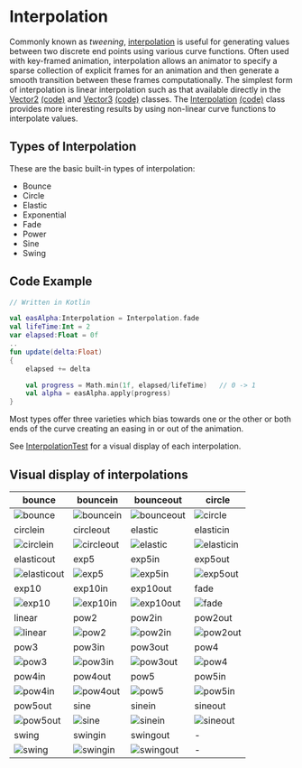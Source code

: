 # Interpolation #

Commonly known as _tweening_, [interpolation](http://en.wikipedia.org/wiki/Interpolation) is useful for generating values between two discrete end points using various curve functions. Often used with key-framed animation, interpolation allows an animator to specify a sparse collection of explicit frames for an animation and then generate a smooth transition between these frames computationally. The simplest form of interpolation is linear interpolation such as that available directly in the [Vector2](http://libgdx.badlogicgames.com/nightlies/docs/api/com/badlogic/gdx/math/Vector2.html) [(code)](https://github.com/libgdx/libgdx/tree/master/gdx/src/com/badlogic/gdx/math/Vector2.java) and [Vector3](http://libgdx.badlogicgames.com/nightlies/docs/api/com/badlogic/gdx/math/Vector3.html) [(code)](https://github.com/libgdx/libgdx/tree/master/gdx/src/com/badlogic/gdx/math/Vector3.java) classes. The [Interpolation](http://libgdx.badlogicgames.com/nightlies/docs/api/com/badlogic/gdx/math/Interpolation.html) [(code)](https://github.com/libgdx/libgdx/tree/master/gdx/src/com/badlogic/gdx/math/Interpolation.java) class provides more interesting results by using non-linear curve functions to interpolate values.

## Types of Interpolation ##

These are the basic built-in types of interpolation:

  * Bounce
  * Circle
  * Elastic
  * Exponential
  * Fade
  * Power
  * Sine
  * Swing

## Code Example ##

```kotlin
// Written in Kotlin

val easAlpha:Interpolation = Interpolation.fade
val lifeTime:Int = 2
var elapsed:Float = 0f
..
fun update(delta:Float)
{
    elapsed += delta

    val progress = Math.min(1f, elapsed/lifeTime)   // 0 -> 1 
    val alpha = easAlpha.apply(progress)
}

```


Most types offer three varieties which bias towards one or the other or both ends of the curve creating an easing in or out of the animation.

See [InterpolationTest](https://github.com/libgdx/libgdx/blob/master/tests/gdx-tests/src/com/badlogic/gdx/tests/InterpolationTest.java) for a visual display of each interpolation.


## Visual display of interpolations ##
bounce | bouncein | bounceout | circle
--- | --- | --- | ---
![bounce](https://cloud.githubusercontent.com/assets/1666014/15840432/9ab76fd2-2c52-11e6-929f-eff05b5d9360.png) | ![bouncein](https://cloud.githubusercontent.com/assets/1666014/15840433/9ad3b0ca-2c52-11e6-8c90-e0f5fcb88928.png) | ![bounceout](https://cloud.githubusercontent.com/assets/1666014/15840436/9ae02e68-2c52-11e6-8fb0-e82e23abe446.png) | ![circle](https://cloud.githubusercontent.com/assets/1666014/15840435/9ae022b0-2c52-11e6-9701-200e45c82749.png)
circlein | circleout | elastic | elasticin
![circlein](https://cloud.githubusercontent.com/assets/1666014/15840437/9ae164cc-2c52-11e6-9939-526f88ed6753.png) | ![circleout](https://cloud.githubusercontent.com/assets/1666014/15840438/9ae1fbc6-2c52-11e6-97c6-f5a37aa59673.png) | ![elastic](https://cloud.githubusercontent.com/assets/1666014/15840434/9adda9a4-2c52-11e6-9daa-3f344215fa41.png) | ![elasticin](https://cloud.githubusercontent.com/assets/1666014/15840439/9aee683e-2c52-11e6-9821-a8453835a027.png)
elasticout | exp5 | exp5in | exp5out
![elasticout](https://cloud.githubusercontent.com/assets/1666014/15840440/9afa4ae6-2c52-11e6-9bf4-08e7867328f9.png) | ![exp5](https://cloud.githubusercontent.com/assets/1666014/15840441/9afafc34-2c52-11e6-8dfa-c0212455f7c6.png) | ![exp5in](https://cloud.githubusercontent.com/assets/1666014/15840442/9afcc0e6-2c52-11e6-887c-00c8d6919321.png) | ![exp5out](https://cloud.githubusercontent.com/assets/1666014/15840443/9afd2d2e-2c52-11e6-9722-6c3713c65f91.png)
exp10 | exp10in | exp10out | fade
![exp10](https://cloud.githubusercontent.com/assets/1666014/15840444/9afdbf96-2c52-11e6-8212-9f2c0dfc000f.png) | ![exp10in](https://cloud.githubusercontent.com/assets/1666014/15840445/9b0dd408-2c52-11e6-846b-7b236cfc463e.png) | ![exp10out](https://cloud.githubusercontent.com/assets/1666014/15840446/9b14fa9e-2c52-11e6-939b-a57cac59ed6c.png) | ![fade](https://cloud.githubusercontent.com/assets/1666014/15840447/9b18e212-2c52-11e6-8da7-cdb6a0ec8775.png)
linear | pow2 | pow2in | pow2out
![linear](https://cloud.githubusercontent.com/assets/1666014/15840448/9b196f98-2c52-11e6-9a8f-40e674e6c47d.png) | ![pow2](https://cloud.githubusercontent.com/assets/1666014/15840450/9b1b0bbe-2c52-11e6-91ed-55dad91d50bb.png) | ![pow2in](https://cloud.githubusercontent.com/assets/1666014/15840449/9b1b08a8-2c52-11e6-93df-24b776427820.png) | ![pow2out](https://cloud.githubusercontent.com/assets/1666014/15840451/9b27ae5a-2c52-11e6-91b2-5943b413a77f.png)
pow3 |  pow3in| pow3out | pow4
![pow3](https://cloud.githubusercontent.com/assets/1666014/15840452/9b2c6b34-2c52-11e6-8e66-fe467a605220.png) | ![pow3in](https://cloud.githubusercontent.com/assets/1666014/15840456/9b3a16ee-2c52-11e6-9cc8-590ec43c1cc9.png) | ![pow3out](https://cloud.githubusercontent.com/assets/1666014/15840455/9b384c92-2c52-11e6-8eaa-8a9f28d945e6.png) | ![pow4](https://cloud.githubusercontent.com/assets/1666014/15840453/9b37c678-2c52-11e6-91bc-b2a566cb4f21.png)
pow4in | pow4out | pow5 | pow5in
![pow4in](https://cloud.githubusercontent.com/assets/1666014/15840454/9b384cba-2c52-11e6-92f5-6b39922f0d71.png) | ![pow4out](https://cloud.githubusercontent.com/assets/1666014/15840457/9b440e38-2c52-11e6-83f7-32fe9b6821f7.png) | ![pow5](https://cloud.githubusercontent.com/assets/1666014/15840458/9b4abc38-2c52-11e6-8131-931d41a6ef5c.png) | ![pow5in](https://cloud.githubusercontent.com/assets/1666014/15840459/9b5031cc-2c52-11e6-804b-bbb9a76b7043.png)
pow5out | sine | sinein | sineout
![pow5out](https://cloud.githubusercontent.com/assets/1666014/15840461/9b557e66-2c52-11e6-9274-4dd890d28849.png) | ![sine](https://cloud.githubusercontent.com/assets/1666014/15840462/9b561510-2c52-11e6-9bb7-1b8c0500a057.png) | ![sinein](https://cloud.githubusercontent.com/assets/1666014/15840460/9b54b7ce-2c52-11e6-8d91-f5c0acf0b83c.png) | ![sineout](https://cloud.githubusercontent.com/assets/1666014/15840463/9b65c64a-2c52-11e6-9df0-4ebe7436a7a7.png)
swing | swingin | swingout | -
![swing](https://cloud.githubusercontent.com/assets/1666014/15840464/9b6606aa-2c52-11e6-9dcc-eb05460f9b6f.png) | ![swingin](https://cloud.githubusercontent.com/assets/1666014/15840465/9b6ac5b4-2c52-11e6-965f-e3eec2bf1eab.png) | ![swingout](https://cloud.githubusercontent.com/assets/1666014/15840466/9b7159b0-2c52-11e6-922e-d6de2bd8f11a.png) | -
